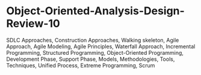 # Object-Oriented-Analysis-Design-Review-10
SDLC Approaches, Construction Approaches, Walking skeleton, Agile Approach, Agile Modeling, Agile Principles, Waterfall Approach, Incremental Programming, Structured Programming, Object-Oriented Programming, Development Phase, Support Phase, Models, Methodologies, Tools, Techniques, Unified Process, Extreme Programming, Scrum
